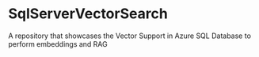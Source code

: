 # SqlServerVectorSearch
A repository that showcases the Vector Support in Azure SQL Database to perform embeddings and RAG
